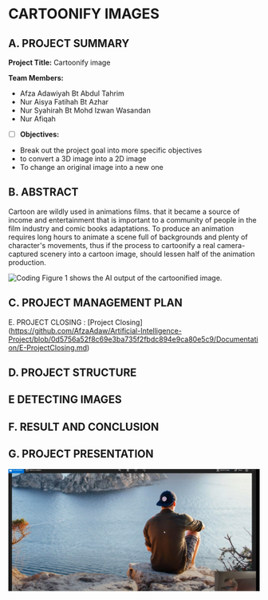 # CARTOONIFY IMAGES

## A. PROJECT SUMMARY

**Project Title:** Cartoonify image

**Team Members:** 
-  Afza Adawiyah Bt Abdul Tahrim
- Nur Aisya Fatihah Bt Azhar
- Nur Syahirah Bt Mohd Izwan Wasandan
- Nur Afiqah 


- [ ] **Objectives:**
- Break out the project goal into more specific objectives
- to convert a 3D image into a 2D image
- To change an original image into a new one


##  B. ABSTRACT 

Cartoon are wildly used in animations films. that it became a source of income and entertainment that is important to a community of people in the film industry and comic books adaptations. To produce an animation requires long hours to animate a scene full of backgrounds and plenty of character's movements, thus if the process to cartoonify a real camera-captured scenery into a cartoon image, should lessen half of the animation production.


![Coding](https://miro.medium.com/max/1400/1*DDVhh51c4i2-4L5L4vEqxw.png)
Figure 1 shows the AI output of the cartoonified image.


## C.  PROJECT MANAGEMENT PLAN

E. PROJECT CLOSING : [Project Closing] (https://github.com/AfzaAdaw/Artificial-Intelligence-Project/blob/0d5756a52f8c69e3ba735f2fbdc894e9ca80e5c9/Documentation/E-ProjectClosing.md)

## D.   PROJECT STRUCTURE


## E   DETECTING IMAGES

## F.  RESULT AND CONCLUSION


## G.   PROJECT PRESENTATION 


[![demo](https://github.com/AfzaAdaw/Artificial-Intelligence-Project/blob/main/videothumbnail.png)](https://www.youtube.com/watch?v=gk1Mw4IPrzo "demo")




